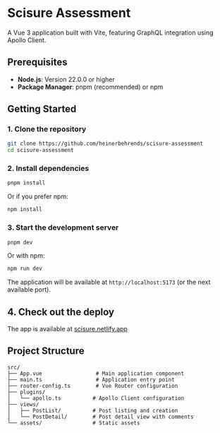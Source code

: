 # Scisure Assessment

A Vue 3 application built with Vite, featuring GraphQL integration using Apollo Client.

## Prerequisites

- **Node.js**: Version 22.0.0 or higher
- **Package Manager**: pnpm (recommended) or npm

## Getting Started

### 1. Clone the repository

```bash
git clone https://github.com/heinerbehrends/scisure-assessment
cd scisure-assessment
```

### 2. Install dependencies

```bash
pnpm install
```

Or if you prefer npm:

```bash
npm install
```

### 3. Start the development server

```bash
pnpm dev
```

Or with npm:

```bash
npm run dev
```

The application will be available at `http://localhost:5173` (or the next available port).

## 4. Check out the deploy

The app is available at [scisure.netlify.app](https://scisure.netlify.app)

## Project Structure

```
src/
├── App.vue                 # Main application component
├── main.ts                 # Application entry point
├── router-config.ts        # Vue Router configuration
├── plugins/
│   └── apollo.ts          # Apollo Client configuration
├── views/
│   ├── PostList/          # Post listing and creation
│   └── PostDetail/        # Post detail view with comments
└── assets/                # Static assets
```

